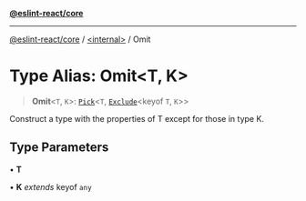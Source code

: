 [**@eslint-react/core**](../../README.md)

***

[@eslint-react/core](../../README.md) / [\<internal\>](../README.md) / Omit

# Type Alias: Omit\<T, K\>

> **Omit**\<`T`, `K`\>: [`Pick`](Pick.md)\<`T`, [`Exclude`](Exclude.md)\<keyof `T`, `K`\>\>

Construct a type with the properties of T except for those in type K.

## Type Parameters

• **T**

• **K** *extends* keyof `any`
